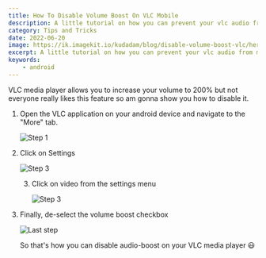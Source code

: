 ```yaml
---
title: How To Disable Volume Boost On VLC Mobile
description: A little tutorial on how you can prevent your vlc audio from maxing to 200%
category: Tips and Tricks
date: 2022-06-20
image: https://ik.imagekit.io/kudadam/blog/disable-volume-boost-vlc/hero.jpg
excerpt: A little tutorial on how you can prevent your vlc audio from maxing to 200%
keywords:
	- android
---
```


<p class="intro">VLC media player allows you to increase your volume to 200% but not everyone really likes this feature so am gonna show you how to disable it.
</p>

1. Open the VLC application on your android device and navigate to the "More" tab.

   ![Step 1](https://ik.imagekit.io/kudadam/blog/disable-volume-boost-vlc/step_1.png?tr=h-500)

2. Click on Settings

   ![Step 3](https://ik.imagekit.io/kudadam/blog/disable-volume-boost-vlc/step_2.png?tr=h-500)

   3. Click on video from the settings menu

      ![Step 3](https://ik.imagekit.io/kudadam/blog/disable-volume-boost-vlc/step_3.png?tr=h-500)

3. Finally, de-select the volume boost checkbox

   ![Last step](https://ik.imagekit.io/kudadam/blog/disable-volume-boost-vlc/step_4.png?tr=h-500)

   So that's how you can disable audio-boost on your VLC media player :smiley:
